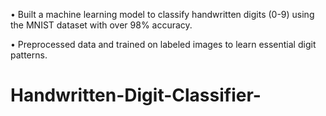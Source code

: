• Built a machine learning model to classify handwritten digits (0-9) using the MNIST dataset with over 98%
accuracy.

• Preprocessed data and trained on labeled images to learn essential digit patterns.
# Handwritten-Digit-Classifier-
